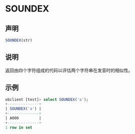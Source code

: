 # SOUNDEX

## 声明

```sql
SOUNDEX(str)
```

## 说明

返回由四个字符组成的代码以评估两个字符串在发音时的相似性。

## 示例

```sql
obclient [test]> select SOUNDEX('a');
+--------------+
| SOUNDEX('a') |
+--------------+
| A000         |
+--------------+
1 row in set
```
